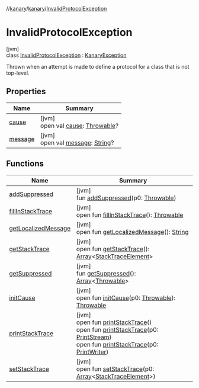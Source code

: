 //[kanary](../../../index.md)/[kanary](../index.md)/[InvalidProtocolException](index.md)

# InvalidProtocolException

[jvm]\
class [InvalidProtocolException](index.md) : [KanaryException](../-kanary-exception/index.md)

Thrown when an attempt is made to define a protocol for a class that is not top-level.

## Properties

| Name | Summary |
|---|---|
| [cause](../-missing-protocol-exception/index.md#-654012527%2FProperties%2F-1216412040) | [jvm]<br>open val [cause](../-missing-protocol-exception/index.md#-654012527%2FProperties%2F-1216412040): [Throwable](https://kotlinlang.org/api/latest/jvm/stdlib/kotlin/-throwable/index.html)? |
| [message](../-missing-protocol-exception/index.md#1824300659%2FProperties%2F-1216412040) | [jvm]<br>open val [message](../-missing-protocol-exception/index.md#1824300659%2FProperties%2F-1216412040): [String](https://kotlinlang.org/api/latest/jvm/stdlib/kotlin/-string/index.html)? |

## Functions

| Name | Summary |
|---|---|
| [addSuppressed](../-missing-protocol-exception/index.md#282858770%2FFunctions%2F-1216412040) | [jvm]<br>fun [addSuppressed](../-missing-protocol-exception/index.md#282858770%2FFunctions%2F-1216412040)(p0: [Throwable](https://kotlinlang.org/api/latest/jvm/stdlib/kotlin/-throwable/index.html)) |
| [fillInStackTrace](../-missing-protocol-exception/index.md#-1102069925%2FFunctions%2F-1216412040) | [jvm]<br>open fun [fillInStackTrace](../-missing-protocol-exception/index.md#-1102069925%2FFunctions%2F-1216412040)(): [Throwable](https://kotlinlang.org/api/latest/jvm/stdlib/kotlin/-throwable/index.html) |
| [getLocalizedMessage](../-missing-protocol-exception/index.md#1043865560%2FFunctions%2F-1216412040) | [jvm]<br>open fun [getLocalizedMessage](../-missing-protocol-exception/index.md#1043865560%2FFunctions%2F-1216412040)(): [String](https://kotlinlang.org/api/latest/jvm/stdlib/kotlin/-string/index.html) |
| [getStackTrace](../-missing-protocol-exception/index.md#2050903719%2FFunctions%2F-1216412040) | [jvm]<br>open fun [getStackTrace](../-missing-protocol-exception/index.md#2050903719%2FFunctions%2F-1216412040)(): [Array](https://kotlinlang.org/api/latest/jvm/stdlib/kotlin/-array/index.html)&lt;[StackTraceElement](https://docs.oracle.com/javase/8/docs/api/java/lang/StackTraceElement.html)&gt; |
| [getSuppressed](../-missing-protocol-exception/index.md#672492560%2FFunctions%2F-1216412040) | [jvm]<br>fun [getSuppressed](../-missing-protocol-exception/index.md#672492560%2FFunctions%2F-1216412040)(): [Array](https://kotlinlang.org/api/latest/jvm/stdlib/kotlin/-array/index.html)&lt;[Throwable](https://kotlinlang.org/api/latest/jvm/stdlib/kotlin/-throwable/index.html)&gt; |
| [initCause](../-missing-protocol-exception/index.md#-418225042%2FFunctions%2F-1216412040) | [jvm]<br>open fun [initCause](../-missing-protocol-exception/index.md#-418225042%2FFunctions%2F-1216412040)(p0: [Throwable](https://kotlinlang.org/api/latest/jvm/stdlib/kotlin/-throwable/index.html)): [Throwable](https://kotlinlang.org/api/latest/jvm/stdlib/kotlin/-throwable/index.html) |
| [printStackTrace](../-missing-protocol-exception/index.md#-1769529168%2FFunctions%2F-1216412040) | [jvm]<br>open fun [printStackTrace](../-missing-protocol-exception/index.md#-1769529168%2FFunctions%2F-1216412040)()<br>open fun [printStackTrace](../-missing-protocol-exception/index.md#1841853697%2FFunctions%2F-1216412040)(p0: [PrintStream](https://docs.oracle.com/javase/8/docs/api/java/io/PrintStream.html))<br>open fun [printStackTrace](../-missing-protocol-exception/index.md#1175535278%2FFunctions%2F-1216412040)(p0: [PrintWriter](https://docs.oracle.com/javase/8/docs/api/java/io/PrintWriter.html)) |
| [setStackTrace](../-missing-protocol-exception/index.md#2135801318%2FFunctions%2F-1216412040) | [jvm]<br>open fun [setStackTrace](../-missing-protocol-exception/index.md#2135801318%2FFunctions%2F-1216412040)(p0: [Array](https://kotlinlang.org/api/latest/jvm/stdlib/kotlin/-array/index.html)&lt;[StackTraceElement](https://docs.oracle.com/javase/8/docs/api/java/lang/StackTraceElement.html)&gt;) |
